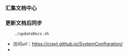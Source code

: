 ### 汇集文档中心

### 更新文档后同步
```
    ./updateDocs.sh
```
- 访问url：https://crayt.github.io/SystemConfigration/
- 